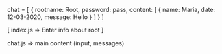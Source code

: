 chat = [
    {
        rootname: Root,
        password: pass,
        content: [
            {
                name: Maria,
                date: 12-03-2020,
                message: Hello
            }
        ]
    }
]

[ index.js => Enter info about root ]

chat.js => main content (input, messages)
